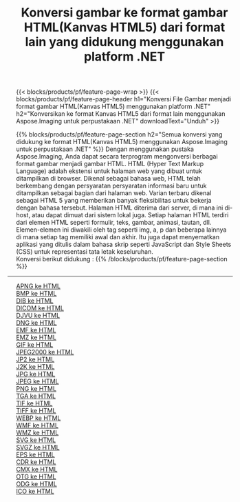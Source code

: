 ﻿---
title: Konversi gambar ke format gambar HTML(Kanvas HTML5) dari format lain yang didukung menggunakan platform .NET 
weight: 3920
url: /id/net/conversion/to/html 
lang: id
langdirlevel: 2
locales: zh-hans,ja,it,ru,de,es,fr,nl,id,lt,pl,pt,vi,tr,ko,zh-hant,ar,hi,th,sv,cs,uk,he
description: Menggunakan Aspose.Imaging untuk pustaka .NET, mudah untuk mengonversi ke HTML(Kanvas HTML5) dari format gambar lain yang didukung
---

{{< blocks/products/pf/feature-page-wrap >}}
{{< blocks/products/pf/feature-page-header h1="Konversi File Gambar menjadi format gambar HTML(Kanvas HTML5) menggunakan platform .NET" h2="Konversikan ke format Kanvas HTML5 dari format lain menggunakan Aspose.Imaging untuk perpustakaan .NET" downloadText="Unduh" >}}


{{% blocks/products/pf/feature-page-section  h2="Semua konversi yang didukung ke format HTML(Kanvas HTML5) menggunakan Aspose.Imaging untuk perpustakaan .NET" %}}
Dengan menggunakan pustaka Aspose.Imaging, Anda dapat secara terprogram mengonversi berbagai format gambar menjadi gambar HTML. HTML (Hyper Text Markup Language) adalah ekstensi untuk halaman web yang dibuat untuk ditampilkan di browser. Dikenal sebagai bahasa web, HTML telah berkembang dengan persyaratan persyaratan informasi baru untuk ditampilkan sebagai bagian dari halaman web. Varian terbaru dikenal sebagai HTML 5 yang memberikan banyak fleksibilitas untuk bekerja dengan bahasa tersebut. Halaman HTML diterima dari server, di mana ini di-host, atau dapat dimuat dari sistem lokal juga. Setiap halaman HTML terdiri dari elemen HTML seperti formulir, teks, gambar, animasi, tautan, dll. Elemen-elemen ini diwakili oleh tag seperti img, a, p dan beberapa lainnya di mana setiap tag memiliki awal dan akhir. Itu juga dapat menyematkan aplikasi yang ditulis dalam bahasa skrip seperti JavaScript dan Style Sheets (CSS) untuk representasi tata letak keseluruhan.
<br/>
Konversi berikut didukung :
{{% /blocks/products/pf/feature-page-section %}}
<div class="container-fluid productfamilypage bg-gray">
    <div class="convertypes bg-gray agp-content section">
        <div class="container">
		<hr style="margin-left:-20px;"/>
		<div class="row other-converters">
		    <div class='col-md-2 other-converter remove-lp remove-rp'><a href="/imaging/id/net/conversion/apng-to-html" >APNG ke HTML</a></div>
<div class='col-md-2 other-converter remove-lp remove-rp'><a href="/imaging/id/net/conversion/bmp-to-html" >BMP ke HTML</a></div>
<div class='col-md-2 other-converter remove-lp remove-rp'><a href="/imaging/id/net/conversion/dib-to-html" >DIB ke HTML</a></div>
<div class='col-md-2 other-converter remove-lp remove-rp'><a href="/imaging/id/net/conversion/dicom-to-html" >DICOM ke HTML</a></div>
<div class='col-md-2 other-converter remove-lp remove-rp'><a href="/imaging/id/net/conversion/djvu-to-html" >DJVU ke HTML</a></div>
<div class='col-md-2 other-converter remove-lp remove-rp'><a href="/imaging/id/net/conversion/dng-to-html" >DNG ke HTML</a></div>
<div class='col-md-2 other-converter remove-lp remove-rp'><a href="/imaging/id/net/conversion/emf-to-html" >EMF ke HTML</a></div>
<div class='col-md-2 other-converter remove-lp remove-rp'><a href="/imaging/id/net/conversion/emz-to-html" >EMZ ke HTML</a></div>
<div class='col-md-2 other-converter remove-lp remove-rp'><a href="/imaging/id/net/conversion/gif-to-html" >GIF ke HTML</a></div>
<div class='col-md-2 other-converter remove-lp remove-rp'><a href="/imaging/id/net/conversion/jpeg2000-to-html" >JPEG2000 ke HTML</a></div>
<div class='col-md-2 other-converter remove-lp remove-rp'><a href="/imaging/id/net/conversion/jp2-to-html" >JP2 ke HTML</a></div>
<div class='col-md-2 other-converter remove-lp remove-rp'><a href="/imaging/id/net/conversion/j2k-to-html" >J2K ke HTML</a></div>
<div class='col-md-2 other-converter remove-lp remove-rp'><a href="/imaging/id/net/conversion/jpg-to-html" >JPG ke HTML</a></div>
<div class='col-md-2 other-converter remove-lp remove-rp'><a href="/imaging/id/net/conversion/jpeg-to-html" >JPEG ke HTML</a></div>
<div class='col-md-2 other-converter remove-lp remove-rp'><a href="/imaging/id/net/conversion/png-to-html" >PNG ke HTML</a></div>
<div class='col-md-2 other-converter remove-lp remove-rp'><a href="/imaging/id/net/conversion/tga-to-html" >TGA ke HTML</a></div>
<div class='col-md-2 other-converter remove-lp remove-rp'><a href="/imaging/id/net/conversion/tif-to-html" >TIF ke HTML</a></div>
<div class='col-md-2 other-converter remove-lp remove-rp'><a href="/imaging/id/net/conversion/tiff-to-html" >TIFF ke HTML</a></div>
<div class='col-md-2 other-converter remove-lp remove-rp'><a href="/imaging/id/net/conversion/webp-to-html" >WEBP ke HTML</a></div>
<div class='col-md-2 other-converter remove-lp remove-rp'><a href="/imaging/id/net/conversion/wmf-to-html" >WMF ke HTML</a></div>
<div class='col-md-2 other-converter remove-lp remove-rp'><a href="/imaging/id/net/conversion/wmz-to-html" >WMZ ke HTML</a></div>
<div class='col-md-2 other-converter remove-lp remove-rp'><a href="/imaging/id/net/conversion/svg-to-html" >SVG ke HTML</a></div>
<div class='col-md-2 other-converter remove-lp remove-rp'><a href="/imaging/id/net/conversion/svgz-to-html" >SVGZ ke HTML</a></div>
<div class='col-md-2 other-converter remove-lp remove-rp'><a href="/imaging/id/net/conversion/eps-to-html" >EPS ke HTML</a></div>
<div class='col-md-2 other-converter remove-lp remove-rp'><a href="/imaging/id/net/conversion/cdr-to-html" >CDR ke HTML</a></div>
<div class='col-md-2 other-converter remove-lp remove-rp'><a href="/imaging/id/net/conversion/cmx-to-html" >CMX ke HTML</a></div>
<div class='col-md-2 other-converter remove-lp remove-rp'><a href="/imaging/id/net/conversion/otg-to-html" >OTG ke HTML</a></div>
<div class='col-md-2 other-converter remove-lp remove-rp'><a href="/imaging/id/net/conversion/odg-to-html" >ODG ke HTML</a></div>
<div class='col-md-2 other-converter remove-lp remove-rp'><a href="/imaging/id/net/conversion/ico-to-html" >ICO ke HTML</a></div>
                </div>
        </div>
    </div>
</div>
<br/>

